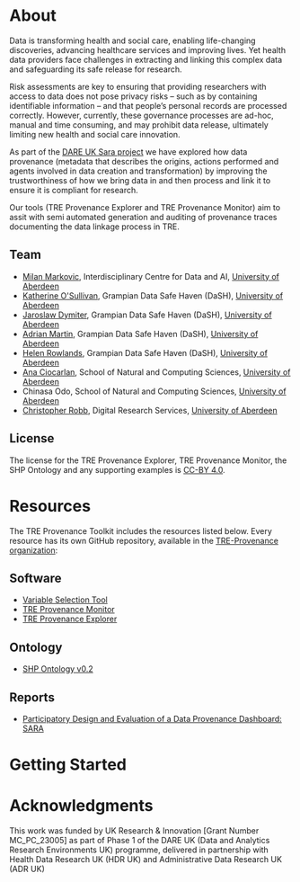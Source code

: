 # About 

Data is transforming health and social care, enabling life-changing discoveries, advancing healthcare services and improving lives. Yet health data providers face challenges in extracting and linking this complex data and safeguarding its safe release for research.

Risk assessments are key to ensuring that providing researchers with access to data does not pose privacy risks – such as by containing identifiable information – and that people’s personal records are processed correctly. However, currently, these governance processes are ad-hoc, manual and time consuming, and may prohibit data release, ultimately limiting new health and social care innovation.

As part of the [DARE UK Sara project](https://dareuk.org.uk/driver-project-sara/) we have explored how data provenance (metadata that describes the origins, actions performed and agents involved in data creation and transformation) by improving the trustworthiness of how we bring data in and then process and link it to ensure it is compliant for research.

Our tools (TRE Provenance Explorer and TRE Provenance Monitor) aim to assit with semi automated generation and auditing of provenance traces documenting the data linkage process in TRE. 

## Team

* [Milan Markovic](https://orcid.org/0000-0002-5477-287X), Interdisciplinary Centre for Data and AI, [University of Aberdeen](https://www.abdn.ac.uk/)
* [Katherine O'Sullivan](), Grampian Data Safe Haven (DaSH), [University of Aberdeen](https://www.abdn.ac.uk/)
* [Jaroslaw Dymiter](https://www.abdn.ac.uk/people/jaroslaw.dymiter/), Grampian Data Safe Haven (DaSH), [University of Aberdeen](https://www.abdn.ac.uk/)
*  [Adrian Martin](https://www.abdn.ac.uk/people/a.martin/), Grampian Data Safe Haven (DaSH), [University of Aberdeen](https://www.abdn.ac.uk/)
*  [Helen Rowlands](https://www.abdn.ac.uk/people/helen.rowlands/), Grampian Data Safe Haven (DaSH), [University of Aberdeen](https://www.abdn.ac.uk/)
*  [Ana Ciocarlan](https://www.abdn.ac.uk/people/a.ciocarlan), School of Natural and Computing Sciences, [University of Aberdeen](https://www.abdn.ac.uk/)
*  Chinasa Odo, School of Natural and Computing Sciences, [University of Aberdeen](https://www.abdn.ac.uk/)
*  [Christopher Robb](https://www.abdn.ac.uk/people/c.robb), Digital Research Services,  [University of Aberdeen](https://www.abdn.ac.uk/)


## License

The license for the TRE Provenance Explorer, TRE Provenance Monitor, the SHP Ontology and any supporting examples is [CC-BY 4.0](http://creativecommons.org/licenses/by/4.0).

# Resources
The TRE Provenance Toolkit includes the resources listed below. Every resource has its own GitHub repository, available in the [TRE-Provenance organization](https://github.com/TRE-Provenance):

## Software 
- [Variable Selection Tool](https://github.com/TRE-Provenance/Variable-Specification-Selection-Tool)
- [TRE Provenance Monitor](https://github.com/TRE-Provenance/TRE-Provenance-Monitor)
- [TRE Provenance Explorer](https://github.com/TRE-Provenance/TRE-Provenance-Explorer)

## Ontology

- [SHP Ontology v0.2](https://tre-provenance.github.io/SHP-ontology/releases/v0.2/index-en.html)

## Reports 

- [Participatory Design and Evaluation of a Data Provenance Dashboard: SARA](https://github.com/TRE-Provenance/Reports/blob/main/SARA%20-%20Data%20Provenance%20Tool%20Design%20and%20Evaluation%20-%20Final%20Report%2031102023.pdf)

# Getting Started

# Acknowledgments

This work was funded by UK Research & Innovation [Grant Number MC_PC_23005] as part of Phase 1 of the DARE UK (Data and Analytics Research Environments UK) programme, delivered in partnership with Health Data Research UK (HDR UK) and Administrative Data Research UK (ADR UK)
